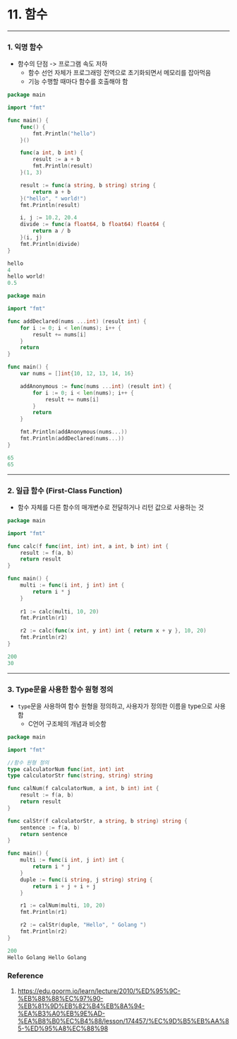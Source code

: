 # 11. 함수
---
### 1. 익명 함수
* 함수의 단점 -> 프로그램 속도 저하
    * 함수 선언 자체가 프로그래밍 전역으로 초기화되면서 메모리를 잡아먹음
    * 기능 수행할 때마다 함수를 호출해야 함

```Go
package main

import "fmt"

func main() {
	func() {
		fmt.Println("hello")
	}()

	func(a int, b int) {
		result := a + b
		fmt.Println(result)
	}(1, 3)

	result := func(a string, b string) string {
		return a + b
	}("hello", " world!")
	fmt.Println(result)

	i, j := 10.2, 20.4
	divide := func(a float64, b float64) float64 {
		return a / b
	}(i, j)
	fmt.Println(divide)
}
```
```Go
hello
4
hello world!
0.5
```

```Go
package main

import "fmt"

func addDeclared(nums ...int) (result int) {
	for i := 0; i < len(nums); i++ {
		result += nums[i]
	}
	return
}

func main() {
	var nums = []int{10, 12, 13, 14, 16}

	addAnonymous := func(nums ...int) (result int) {
		for i := 0; i < len(nums); i++ {
			result += nums[i]
		}
		return
	}

	fmt.Println(addAnonymous(nums...))
	fmt.Println(addDeclared(nums...))
}
```
```Go
65
65
```

---
### 2. 일급 함수 (First-Class Function)
* 함수 자체를 다른 함수의 매개변수로 전달하거나 리턴 값으로 사용하는 것

```Go
package main

import "fmt"

func calc(f func(int, int) int, a int, b int) int {
	result := f(a, b)
	return result
}

func main() {
	multi := func(i int, j int) int {
		return i * j
	}
	
	r1 := calc(multi, 10, 20)
	fmt.Println(r1)

	r2 := calc(func(x int, y int) int { return x + y }, 10, 20)
	fmt.Println(r2)
}
```
```Go
200
30
```

---
### 3. Type문을 사용한 함수 원형 정의
* `type`문을 사용하여 함수 원형을 정의하고, 사용자가 정의한 이름을 type으로 사용함
    * C언어 구조체의 개념과 비슷함

```Go
package main

import "fmt"

//함수 원형 정의
type calculatorNum func(int, int) int 
type calculatorStr func(string, string) string

func calNum(f calculatorNum, a int, b int) int {
	result := f(a, b)
	return result
}

func calStr(f calculatorStr, a string, b string) string {
	sentence := f(a, b)
	return sentence
}

func main() {
	multi := func(i int, j int) int {
		return i * j
	}
	duple := func(i string, j string) string {
		return i + j + i + j
	}

	r1 := calNum(multi, 10, 20)
	fmt.Println(r1)

	r2 := calStr(duple, "Hello", " Golang ")
	fmt.Println(r2)
}
```
```Go
200
Hello Golang Hello Golang
```


### Reference
1. https://edu.goorm.io/learn/lecture/2010/%ED%95%9C-%EB%88%88%EC%97%90-%EB%81%9D%EB%82%B4%EB%8A%94-%EA%B3%A0%EB%9E%AD-%EA%B8%B0%EC%B4%88/lesson/174457/%EC%9D%B5%EB%AA%85-%ED%95%A8%EC%88%98